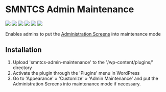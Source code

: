 # SMNTCS Admin Maintenance

[![](https://img.shields.io/github/license/nielslange/smntcs-admin-maintenance.svg)](https://www.gnu.org/licenses/old-licenses/gpl-2.0.en.html)
[![](https://plugintests.com/plugins/smntcs-adobe-typekit-fonts/wp-badge.svg)](https://plugintests.com/plugins/smntcs-adobe-typekit-fonts/latest)
[![](https://plugintests.com/plugins/smntcs-adobe-typekit-fonts/php-badge.svg)](https://plugintests.com/plugins/smntcs-adobe-typekit-fonts/latest)
[![](https://img.shields.io/wordpress/plugin/dt/smntcs-admin-maintenance.svg)](https://wordpress.org/plugins/smntcs-admin-maintenance/)
[![](https://img.shields.io/wordpress/plugin/v/smntcs-admin-maintenance.svg)](https://wordpress.org/plugins/smntcs-admin-maintenance/)
[![](https://img.shields.io/github/tag/nielslange/smntcs-admin-maintenance.svg)](https://wordpress.org/plugins/smntcs-admin-maintenance/)

Enables admins to put the <a href="https://codex.wordpress.org/Administration_Screens" target="_blank">Administration Screens</a> into maintenance mode

## Installation

1. Upload 'smntcs-admin-maintenance' to the '/wp-content/plugins/' directory
2. Activate the plugin through the 'Plugins' menu in WordPress
3. Go to 'Appearance' » 'Customize' » 'Admin Maintenance' and put the Administration Screens into maintenance mode if necessary.